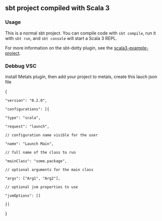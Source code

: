 ## sbt project compiled with Scala 3

### Usage

This is a normal sbt project. You can compile code with `sbt compile`, run it with `sbt run`, and `sbt console` will start a Scala 3 REPL.

For more information on the sbt-dotty plugin, see the
[scala3-example-project](https://github.com/scala/scala3-example-project/blob/main/README.md).

### Debbug VSC

install Metals plugin, then add your project to metals, create this lauch json file

{

    "version": "0.2.0",

    "configurations": [{

    "type": "scala",

    "request": "launch",

    // configuration name visible for the user

    "name": "Launch Main",

    // full name of the class to run

    "mainClass": "some.package",

    // optional arguments for the main class

    "args": ["Arg1", "Arg2"],

    // optional jvm properties to use

    "jvmOptions": []

    }]

}
